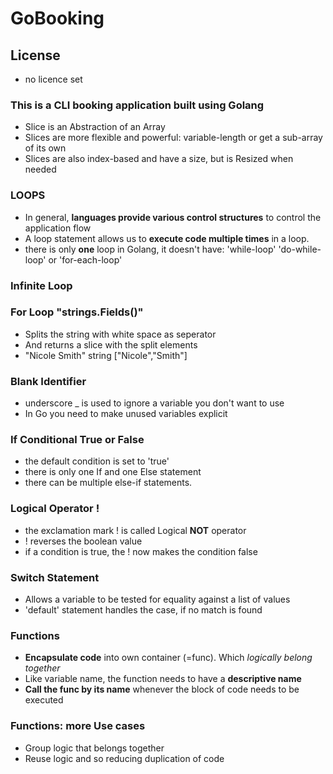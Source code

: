 # GoBooking

## License
*   no licence set

### This is a CLI booking application built using Golang

- Slice is an Abstraction of an Array
- Slices are more flexible and powerful: variable-length or get a sub-array of its own
- Slices are also index-based and have a size, but is Resized when needed

### LOOPS
*	In general, **languages provide various control structures** to control the application flow
*	A loop statement allows us to **execute code multiple times** in a loop.
*	there is only **one** loop in Golang, it doesn't have: 'while-loop' 'do-while-loop' or 'for-each-loop'

### Infinite Loop

### For Loop "strings.Fields()"
*	Splits the string with white space as seperator
*	And returns a slice with the split elements
*	"Nicole Smith" string	["Nicole","Smith"]

### Blank Identifier
*	underscore _ is used to ignore a variable you don't want to use
*	In Go you need to make unused variables explicit

### If Conditional True or False
*	the default condition is set to 'true'
*	there is only one If and one Else statement
*	there can be multiple else-if statements.

### Logical Operator !
*	the exclamation mark ! is called Logical **NOT** operator
*	! reverses the boolean value
*	if a condition is true, the ! now makes the condition false

### Switch Statement
*	Allows a variable to be tested for equality against a list of values
*	'default' statement handles the case, if no match is found

### Functions
*	**Encapsulate code** into own container (=func). Which *logically belong together*
*	Like variable name, the function needs to have a **descriptive name**
*	**Call the func by its name** whenever the block of code needs to be executed

### Functions: more Use cases
*	Group logic that belongs together
*	Reuse logic and so reducing duplication of code
